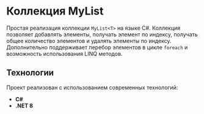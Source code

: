 # Коллекция MyList<T>

Простая реализация коллекции `MyList<T>` на языке C#. Коллекция позволяет добавлять элементы, получать элемент по индексу, получать общее количество элементов и удалять элементы по индексу. Дополнительно поддерживает перебор элементов в цикле `foreach` и возможность использования LINQ методов.


## Технологии

Проект реализован с использованием современных технологий:
- **C#**
- **.NET 8**
